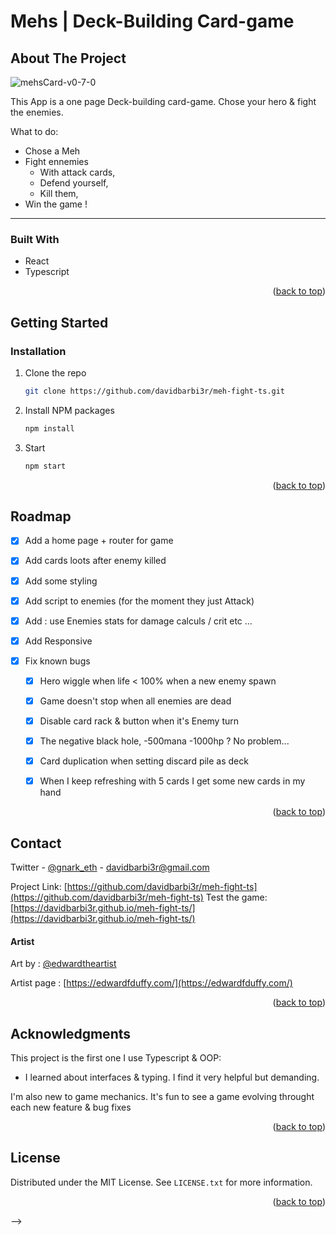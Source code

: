 # Mehs | Deck-Building Card-game 

<!-- ABOUT THE PROJECT -->
## About The Project

![mehsCard-v0-7-0](https://user-images.githubusercontent.com/96946497/181690508-b54b950a-8684-4683-a578-b54f60f4d508.png)

This App is a one page Deck-building card-game. Chose your hero & fight the enemies.

What to do:
* Chose a Meh
* Fight ennemies 
  * With attack cards, 
  * Defend yourself, 
  * Kill them,
* Win the game !

-----
### Built With

* React
* Typescript
 
<p align="right">(<a href="#top">back to top</a>)</p>



<!-- GETTING STARTED -->
## Getting Started


### Installation

1. Clone the repo
   ```sh
   git clone https://github.com/davidbarbi3r/meh-fight-ts.git
   ```
2. Install NPM packages
   ```sh
   npm install
   ```
3. Start
   ```sh
   npm start
   ```

<p align="right">(<a href="#top">back to top</a>)</p>


<!-- ROADMAP -->
## Roadmap

- [X] Add a home page + router for game
- [X] Add cards loots after enemy killed
- [X] Add some styling
- [X] Add script to enemies (for the moment they just Attack)
- [X] Add : use Enemies stats for damage calculs / crit etc ...
- [X] Add Responsive


- [X] Fix known bugs
  - [X] Hero wiggle when life < 100% when a new enemy spawn
  - [X] Game doesn't stop when all enemies are dead
  - [X] Disable card rack & button when it's Enemy turn
  - [X] The negative black hole, -500mana -1000hp ? No problem...
  - [X] Card duplication when setting discard pile as deck
  - [X] When I keep refreshing with 5 cards I get some new cards in my hand  


<p align="right">(<a href="#top">back to top</a>)</p>


<!-- CONTACT -->
## Contact

Twitter - [@gnark_eth]([https://twitter.com/gnark_eth]) - davidbarbi3r@gmail.com

Project Link: [https://github.com/davidbarbi3r/meh-fight-ts](https://github.com/davidbarbi3r/meh-fight-ts)
Test the game: [https://davidbarbi3r.github.io/meh-fight-ts/](https://davidbarbi3r.github.io/meh-fight-ts/)

#### Artist
Art by : [@edwardtheartist](https://twitter.com/edwardtheartist)

Artist page : [https://edwardfduffy.com/](https://edwardfduffy.com/)

<p align="right">(<a href="#top">back to top</a>)</p>


<!-- ACKNOWLEDGMENTS -->
## Acknowledgments

This project is the first one I use Typescript & OOP: 
- I learned about interfaces & typing. I find it very helpful but demanding. 

I'm also new to game mechanics. It's fun to see a game evolving throught each new feature & bug fixes

<p align="right">(<a href="#top">back to top</a>)</p>


<!-- CONTRIBUTING 
## Contributing

Contributions are what make the open source community such an amazing place to learn, inspire, and create. Any contributions you make are **greatly appreciated**.

If you have a suggestion that would make this better, please fork the repo and create a pull request. You can also simply open an issue with the tag "enhancement".
Don't forget to give the project a star! Thanks again!

1. Fork the Project
2. Create your Feature Branch (`git checkout -b feature/AmazingFeature`)
3. Commit your Changes (`git commit -m 'Add some AmazingFeature'`)
4. Push to the Branch (`git push origin feature/AmazingFeature`)
5. Open a Pull Request

<p align="right">(<a href="#top">back to top</a>)</p>



<!-- LICENSE -->
## License

Distributed under the MIT License. See `LICENSE.txt` for more information.

<p align="right">(<a href="#top">back to top</a>)</p>-->





